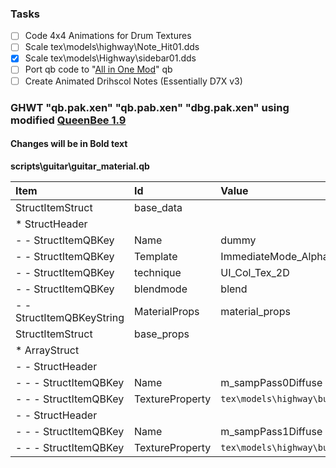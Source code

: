 ### Tasks
- [ ] Code 4x4 Animations for Drum Textures
- [ ] Scale tex\models\highway\Note_Hit01.dds
- [x] Scale tex\models\Highway\sidebar01.dds
- [ ] Port qb code to "[All in One Mod](http://www.fretsonfire.net/forums/viewtopic.php?f=28&t=58997)" qb
- [ ] Create Animated Drihscol Notes (Essentially D7X v3)

### GHWT "qb.pak.xen" "qb.pab.xen" "dbg.pak.xen" using modified [QueenBee 1.9](https://cdn.discordapp.com/attachments/233523599464464396/246402850136129547/ModifiedQueenBee1.9.zip)
#### Changes will be in Bold text

**scripts\guitar\guitar_material.qb**

Item                      | Id                  | Value         
:------------------------ | :------------------ | :----------- 
StructItemStruct          | base_data           |
* StructHeader            |                     |
- - StructItemQBKey       | Name                | dummy
- - StructItemQBKey       | Template            | ImmediateMode_AlphaFade_UI_3Pass
- - StructItemQBKey       | technique           | UI_Col_Tex_2D
- - StructItemQBKey       | blendmode           | blend
- - StructItemQBKeyString | MaterialProps       | material_props
StructItemStruct          | base_props          |
* ArrayStruct             |                     |
- - StructHeader          |                     |
- - - StructItemQBKey     | Name                | m_sampPass0Diffuse
- - - StructItemQBKey     | TextureProperty     | `tex\models\highway\button_grey_Base01.dds`
- - StructHeader          |                     |
- - - StructItemQBKey     | Name                | m_sampPass1Diffuse
- - - StructItemQBKey     | TextureProperty     | `tex\models\highway\button_grey_Collar01.dds`
